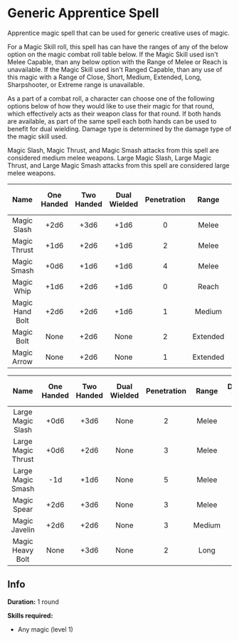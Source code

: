 # Generic Apprentice Spell

Apprentice magic spell that can be used for generic creative uses of magic.

For a Magic Skill roll, this spell has can have the ranges of any of the below option on the magic combat roll table below. If the Magic Skill used isn't Melee Capable, than any below option with the Range of Melee or Reach is unavailable. If the Magic Skill used isn't Ranged Capable, than any use of this magic with a Range of Close, Short, Medium, Extended, Long, Sharpshooter, or Extreme range is unavailable.

As a part of a combat roll, a character can choose one of the following options below of how they would like to use their magic for that round, which effectively acts as their weapon class for that round. If both hands are available, as part of the same spell each both hands can be used to benefit for dual wielding. Damage type is determined by the damage type of the magic skill used.

Magic Slash, Magic Thrust, and Magic Smash attacks from this spell are considered medium melee weapons. Large Magic Slash, Large Magic Thrust, and Large Magic Smash attacks from this spell are considered large melee weapons.

|      Name      | One<br />Handed | Two<br />Handed | Dual<br />Wielded | Penetration |  Range  | Damage<br />Types | Engageable<br />Opponents | Area Of<br />Effect | Resource<br />Class |
| :-------------: | :-------------: | :-------------: | :---------------: | :---------: | :------: | :---------------: | :-----------------------: | :-----------------: | :-----------------: |
|   Magic Slash   |      +2d6      |      +3d6      |       +1d6       |      0      |  Melee  |                  |           Rapid           |        None        |  1 Magic Resource  |
|  Magic Thrust  |      +1d6      |      +2d6      |       +1d6       |      2      |  Melee  |                  |           Rapid           |        None        |  1 Magic Resource  |
|   Magic Smash   |      +0d6      |      +1d6      |       +1d6       |      4      |  Melee  |                  |           Rapid           |        None        |  1 Magic Resource  |
|   Magic Whip   |      +1d6      |      +2d6      |       +1d6       |      0      |  Reach  |                  |           Rapid           |        None        |  1 Magic Resource  |
| Magic Hand Bolt |      +2d6      |      +2d6      |       +1d6       |      1      |  Medium  |                  |         Standard         |        None        |  1 Magic Resource  |
|   Magic Bolt   |      None      |      +2d6      |       None       |      2      | Extended |                  |          Loading          |        None        |  1 Magic Resource  |
|   Magic Arrow   |      None      |      +2d6      |       None       |      1      | Extended |                  |           Quick           |        None        |  1 Magic Resource  |

|        Name        | One<br />Handed | Two<br />Handed | Dual<br />Wielded | Penetration | Range | Damage<br />Types | Engageable<br />Opponents | Area Of<br />Effect | Resource<br />Class |
| :----------------: | :-------------: | :-------------: | :---------------: | :---------: | :----: | :---------------: | :-----------------------: | :-----------------: | :-----------------: |
| Large Magic Slash |      +0d6      |      +3d6      |       None       |      2      | Melee |                  |           Rapid           |        None        |  2 Magic Resource  |
| Large Magic Thrust |      +0d6      |      +2d6      |       None       |      3      | Melee |                  |           Rapid           |        None        |  2 Magic Resource  |
| Large Magic Smash |       -1d       |      +1d6      |       None       |      5      | Melee |                  |           Rapid           |        None        |  2 Magic Resource  |
|    Magic Spear    |      +2d6      |      +3d6      |       None       |      3      | Melee |                  |        Spear Rapid        |        None        |  2 Magic Resource  |
|   Magic Javelin   |      +2d6      |      +2d6      |       None       |      3      | Medium |                  |         Standard         |        None        |  2 Magic Resource  |
|  Magic Heavy Bolt  |      None      |      +3d6      |       None       |      2      |  Long  |                  |      Complex Loading      |        None        |  2 Magic Resource  |

## Info

**Duration:** 1 round

**Skills required:**

- Any magic (level 1)
